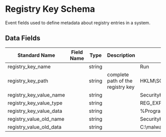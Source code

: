 # Registry Key Schema
Event fields used to define metadata about registry entries in a system.

## Data Fields
|Standard Name|Field Name|Type|Description|Sample Value|
|---|---|---|---|---|
|registry_key_name||string||Run|
|registry_key_path||string|complete path of the registry key|HKLM\SOFTWARE\Microsoft\Windows\CurrentVersion\Run|
|registry_key_value_name||string||SecurityHealth|
|registry_key_value_type||string||REG_EXPAND_SZ|
|registry_key_value_data||string||%ProgramFiles%\Windows Defender\MSASCuiL.exe|
|registry_value_old_name||string||SecurityHealth|
|registry_value_old_data||string||C:\malware.exe|